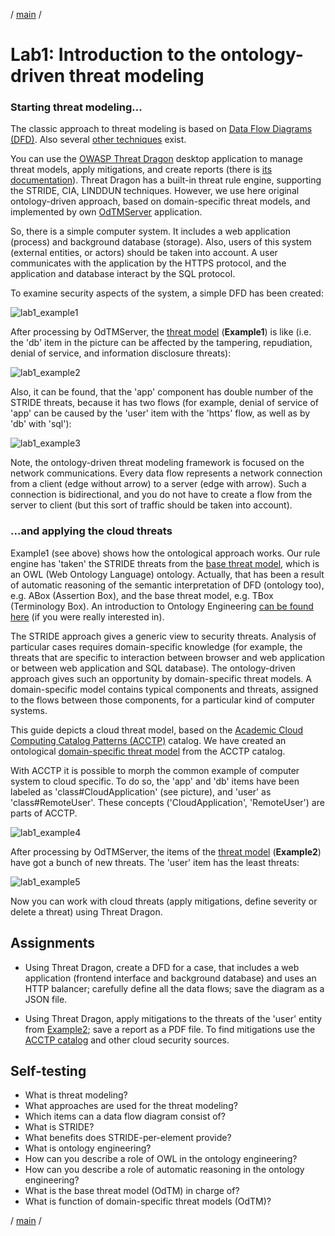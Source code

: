 / [main](README.md) /

# Lab1: Introduction to the ontology-driven threat modeling

### Starting threat modeling...

The classic approach to threat modeling is based on [Data Flow Diagrams (DFD)](https://www.google.com/search?q=Shostack+A.+Experiences+Threat+Modeling+at+Microsoft).
Also several [other techniques](https://insights.sei.cmu.edu/sei_blog/2018/12/threat-modeling-12-available-methods.html) exist.

You can use the [OWASP Threat Dragon](https://github.com/OWASP/threat-dragon-desktop/releases) desktop application 
to manage threat models, apply mitigations, and create reports (there is [its documentation](https://docs.threatdragon.org/)).
Threat Dragon has a built-in threat rule engine, supporting the STRIDE, CIA, LINDDUN techniques.
However, we use here original ontology-driven approach, based on domain-specific threat models, 
and implemented by own [OdTMServer](instruction.md) application.

So, there is a simple computer system.
It includes a web application (process) and background database (storage).
Also, users of this system (external entities, or actors) should be taken into account.
A user communicates with the application by the HTTPS protocol, and the application and database interact by the SQL protocol.

To examine security aspects of the system, a simple DFD has been created:

![lab1_example1](pics/lab1_example1.png)

After processing by OdTMServer, the [threat model](models/lab1_example1_modelled.json) (**Example1**) is like
(i.e. the 'db' item in the picture can be affected by the tampering, repudiation, denial of service, 
and information disclosure threats):

![lab1_example2](pics/lab1_example1modelled.png)

Also, it can be found, that the 'app' component has double number of the STRIDE threats, 
because it has two flows (for example, denial of service of 'app' can be caused by the 'user' item with the 'https' flow,
as well as by 'db' with 'sql'):

![lab1_example3](pics/lab1_example1modelled1.png)

Note, the ontology-driven threat modeling framework is focused on the network communications.
Every data flow represents a network connection from a client (edge without arrow) to a server (edge with arrow).
Such a connection is bidirectional, and you do not have to create a flow from the server to client
(but this sort of traffic should be taken into account).

### ...and applying the cloud threats

Example1 (see above) shows how the ontological approach works. Our rule engine has 'taken' the STRIDE threats 
from the [base threat model](../docs/BASEMODEL.md), which is an OWL (Web Ontology Language) ontology. 
Actually, that has been a result of automatic reasoning of the semantic interpretation of DFD (ontology too), e.g. ABox (Assertion Box),
and the base threat model, e.g. TBox (Terminology Box).
An introduction to Ontology Engineering [can be found here](https://people.cs.uct.ac.za/~mkeet/OEbook/)
(if you were really interested in).

The STRIDE approach gives a generic view to security threats. Analysis of particular cases requires domain-specific knowledge
(for example, the threats that are specific to interaction between browser and web application 
or between web application and SQL database).
The ontology-driven approach gives such an opportunity by domain-specific threat models.
A domain-specific model contains typical components and threats, assigned to the flows between those components, for a particular
kind of computer systems.

This guide depicts a cloud threat model,
based on the [Academic Cloud Computing Catalog Patterns (ACCTP)](https://nets4geeks.github.io/acctp/) catalog.
We have created an ontological [domain-specific threat model](../docs/ODTMACCTP.md) from the ACCTP catalog.

With ACCTP it is possible to morph the common example of computer system to cloud specific.
To do so, the 'app' and 'db' items have been labeled as 'class#CloudApplication' (see picture), 
and 'user' as 'class#RemoteUser'. These concepts ('CloudApplication', 'RemoteUser') are parts of ACCTP.

![lab1_example4](pics/lab1_example2.png)

After processing by OdTMServer, the items of the [threat model](models/lab1_example2_modelled.json) (**Example2**) 
have got a bunch of new threats. The 'user' item has the least threats:

![lab1_example5](pics/lab1_example2modelled.png)

Now you can work with cloud threats  (apply mitigations, define severity or delete a threat) using Threat Dragon.

## Assignments

* Using Threat Dragon, create a DFD for a case, that includes a web application 
(frontend interface and background database) and uses an HTTP balancer; carefully define all the data flows;
save the diagram as a JSON file.

* Using Threat Dragon, apply mitigations to the threats of the 'user' entity from [Example2](models/lab1_example2_modelled.json);
save a report as a PDF file. 
To find mitigations use the [ACCTP catalog](https://nets4geeks.github.io/acctp/catalog/) and other cloud security sources.

## Self-testing

* What is threat modeling?
* What approaches are used for the threat modeling?
* Which items can a data flow diagram consist of?
* What is STRIDE?
* What benefits does STRIDE-per-element provide?
* What is ontology engineering?
* How can you describe a role of OWL in the ontology engineering?
* How can you describe a role of automatic reasoning in the ontology engineering?
* What is the base threat model (OdTM) in charge of?
* What is function of domain-specific threat models (OdTM)?

/ [main](README.md) /

